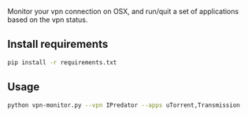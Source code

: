 Monitor your vpn connection on OSX, and run/quit a set of applications based on the vpn status.

Install requirements
--------------------

```bash
pip install -r requirements.txt
```

Usage
-----

```bash
python vpn-monitor.py --vpn IPredator --apps uTorrent,Transmission
```
